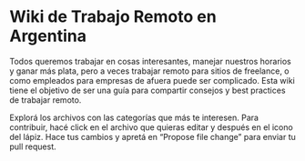 # Wiki de Trabajo Remoto en Argentina

Todos queremos trabajar en cosas interesantes, manejar nuestros horarios y ganar más plata, pero a veces trabajar remoto para sitios de freelance, o como empleados para empresas de afuera puede ser complicado. Esta wiki tiene el objetivo de ser una guía para compartir consejos y best practices de trabajar remoto. 

Explorá los archivos con las categorías que más te interesen. Para contribuir, hacé click en el archivo que quieras editar y después en el icono del lápiz. Hace tus cambios y apretá en “Propose file change” para enviar tu pull request.
